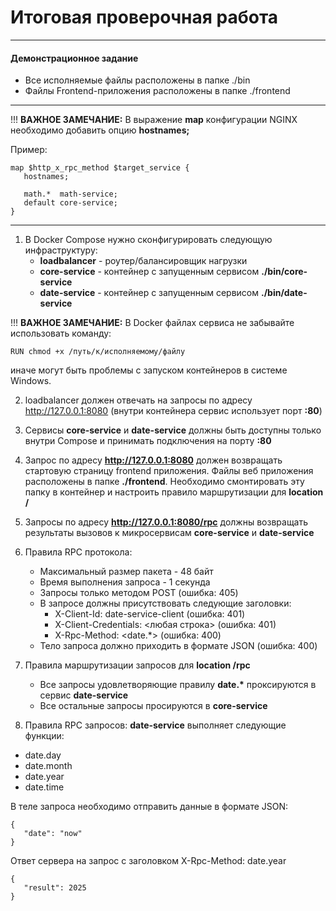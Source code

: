# Итоговая проверочная работа

---

#### Демонстрационное задание

* Все исполняемые файлы расположены в папке ./bin
* Файлы Frontend-приложения расположены в папке ./frontend

---

!!! __ВАЖНОЕ ЗАМЕЧАНИЕ:__
В выражение **map** конфигурации NGINX необходимо добавить опцию **hostnames;**

Пример:
```
map $http_x_rpc_method $target_service {
   hostnames;

   math.*  math-service;
   default core-service;
}
```
---
1. В Docker Compose нужно сконфигурировать следующую инфраструктуру:
   * __loadbalancer__ - роутер/балансировщик нагрузки
   * __core-service__ - контейнер с запущенным сервисом __./bin/core-service__
   * __date-service__ - контейнер с запущенным сервисом __./bin/date-service__

!!! __ВАЖНОЕ ЗАМЕЧАНИЕ:__
В Docker файлах сервиса не забывайте использовать команду:
```
RUN chmod +x /путь/к/исполняемому/файлу
```
иначе могут быть проблемы с запуском контейнеров в системе Windows.

2. loadbalancer должен отвечать на запросы по адресу http://127.0.0.1:8080 (внутри контейнера сервис использует порт __:80__)

3. Сервисы __core-service__ и __date-service__ должны быть доступны только внутри Compose и принимать подключения на порту __:80__

4. Запрос по адресу __http://127.0.0.1:8080__ должен возвращать стартовую страницу frontend приложения. Файлы веб приложения расположены в папке __./frontend__. Необходимо смонтировать эту папку в контейнер и настроить правило маршрутизации для __location /__

5. Запросы по адресу __http://127.0.0.1:8080/rpc__ должны возвращать результаты вызовов к микросервисам __core-service__ и __date-service__

6. Правила RPC протокола:
   * Максимальный размер пакета - 48 байт
   * Время выполнения запроса - 1 секунда
   * Запросы только методом POST (ошибка: 405)
   * В запросе должны присутствовать следующие заголовки:
     * X-Client-Id: date-service-client (ошибка: 401)
     * X-Client-Credentials: <любая строка> (ошибка: 401)
     * X-Rpc-Method: <date.*> (ошибка: 400)
   * Тело запроса должно приходить в формате JSON (ошибка: 400)

7. Правила маршрутизации запросов для __location /rpc__
   * Все запросы удовлетворяющие правилу __date.*__ проксируются в сервис __date-service__
   * Все остальные запросы просируются в __core-service__

8. Правила RPC запросов: __date-service__ выполняет следующие функции:

* date.day
* date.month
* date.year
* date.time

В теле запроса необходимо отправить данные в формате JSON:
```
{
   "date": "now"
}
```
Ответ сервера на запрос с заголовком X-Rpc-Method: date.year
```
{
   "result": 2025
}
```
